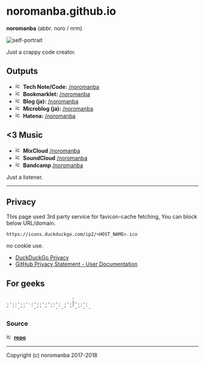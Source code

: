 # noromanba.github.io

**noromanba** (abbr. noro / nrm)

<!--
TODO inline image
we needs data URI on GFM but rejected it
https://github.com/github/markup/issues/270#issuecomment-77102192
-->
<!--
![self-portrait](https://github.com/noromanba.png)
-->
![self-portrait](https://avatars.githubusercontent.com/u/974716?s=460)

Just a crappy code creator.

## Outputs

<!-- w/ favicon
-->
- <img alt="icon-gist" src="https://icons.duckduckgo.com/ip2/gist.github.com.ico" width="16px" height="16px"> **Tech Note/Code:** [/noromanba](https://gist.github.com/noromanba/)
- <img alt="icon-hatenalet" src="https://icons.duckduckgo.com/ip2/let.hatelabo.jp.ico" width="16px" height="16px"> **Bookmarklet:** [/noromanba](http://let.hatelabo.jp/noromanba/)
- <img alt="icon-hatena-group" src="https://icons.duckduckgo.com/ip2/ptech.g.hatena.ne.jp.ico" width="16px" height="16px"> **Blog (ja):** [/noromanba](http://ptech.g.hatena.ne.jp/noromanba/)
- <img alt="icon-haiku" src="https://icons.duckduckgo.com/ip2/h.hatena.ne.jp.ico" width="16px" height="16px"> **Microblog (ja):** [/noromanba](http://h.hatena.ne.jp/noromanba/)
- <img alt="icon-hatena" src="https://icons.duckduckgo.com/ip2/profile.hatena.ne.jp.ico" width="16px" height="16px"> **Hatena:** [/noromanba](https://profile.hatena.ne.jp/noromanba/)

## \<3 Music

- <img alt="icon-mixcloud" src="https://icons.duckduckgo.com/ip2/www.mixcloud.com.ico" width="16px" height="16px"> **MixCloud** [/noromanba](https://www.mixcloud.com/noromanba/)
- <img alt="icon-soundcloud" src="https://icons.duckduckgo.com/ip2/soundcloud.com.ico" width="16px" height="16px"> **SoundCloud** [/noromanba](https://soundcloud.com/noromanba/)
- <img alt="icon-bandcamp" src="https://icons.duckduckgo.com/ip2/bandcamp.com.ico" width="16px" height="16px"> **Bandcamp** [/noromanba](https://bandcamp.com/noromanba)

<!-- text only
## Outputs

- **Tech Note/Code:** [/noromanba](https://gist.github.com/noromanba/)
- **Bookmarklet:** [/noromanba](http://let.hatelabo.jp/noromanba/)
- **Blog (ja):** [/noromanba](http://ptech.g.hatena.ne.jp/noromanba/)
- **Microblog (ja):** [/noromanba](http://h.hatena.ne.jp/noromanba/)
- **Hatena:** [/noromanba](https://profile.hatena.ne.jp/noromanba/)

##\<3 Music

- **MixCloud** [/noromanba](https://www.mixcloud.com/noromanba/)
- **SoundCloud** [/noromanba](https://soundcloud.com/noromanba/)
- **Bandcamp** [/noromanba](https://bandcamp.com/noromanba)
-->

Just a listener.

----

## Privacy

This page used 3rd party service for favicon-cache fetching, You can block below URL/domain.


```
https://icons.duckduckgo.com/ip2/<HOST_NAME>.ico
```

no cookie use.


- [DuckDuckGo Privacy](https://duckduckgo.com/privacy)
- [GitHub Privacy Statement - User Documentation](https://help.github.com/articles/github-privacy-statement/)

## For geeks

```aa
                        .
.-..-..-..-..-.-..-. .-.|-..-.
' '`-''  `-'' ' '`-`-' '`-'`-`-

```

### Source

<img alt="icon-repository" src="https://icons.duckduckgo.com/ip2/gist.github.com.ico" width="16px" height="16px"> [**repo**](https://github.com/noromanba/noromanba.github.com/)

----

Copyright (c) noromanba 2017-2018

<!-- favicon fetchers
![icon](https://cdn-ak.favicon.st-hatena.com/?url=https://example.com)
![icon](https://www.google.com/s2/favicons?domain=example.com)
![icon](https://favicon-proxy.herokuapp.com/example.com)
![icon](https://icons.duckduckgo.com/ip2/example.com.ico)
-->

<!-- favicon alignment but can't use in GFM
<style>
  img[alt^="icon-"] {
    max-width: 16px;
  }
<style>
-->

